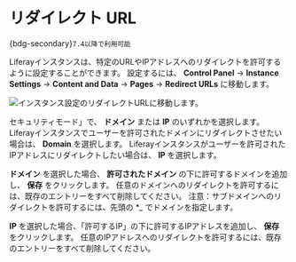 # リダイレクト URL

{bdg-secondary}`7.4以降で利用可能`

Liferayインスタンスは、特定のURLやIPアドレスへのリダイレクトを許可するように設定することができます。 設定するには、 **Control Panel** &rarr; **Instance Settings** &rarr; **Content and Data** &rarr; **Pages** &rarr; **Redirect URLs** に移動します。

![インスタンス設定のリダイレクトURLに移動します。](./redirect-urls/images/01.png)

セキュリティモード」で、 **ドメイン** または **IP** のいずれかを選択します。 Liferayインスタンスでユーザーを許可されたドメインにリダイレクトさせたい場合は、 **Domain** を選択します。 Liferayインスタンスがユーザーを許可されたIPアドレスにリダイレクトしたい場合は、 **IP** を選択します。

**ドメイン** を選択した場合、 **許可されたドメイン** の下に許可するドメインを追加し、 **保存** をクリックします。 任意のドメインへのリダイレクトを許可するには、既存のエントリーをすべて削除してください。 注意：サブドメインへのリダイレクトを許可するには、先頭の **_* でドメインを指定します。

**IP** を選択した場合、「許可するIP」の下に許可するIPアドレスを追加し、 **保存** をクリックします。 任意のIPアドレスへのリダイレクトを許可するには、既存のエントリーをすべて削除してください。
